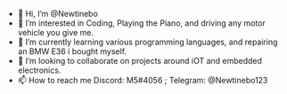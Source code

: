 - 👋 Hi, I’m @Newtinebo
- 👀 I’m interested in Coding, Playing the Piano, and driving any motor vehicle you give me.
- 🌱 I’m currently learning various programming languages, and repairing an BMW E36 i bought myself.
- 💞️ I’m looking to collaborate on projects around iOT and embedded electronics.
- 📫 How to reach me Discord: M5#4056 ; Telegram: @Newtinebo123

